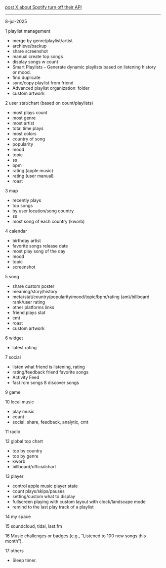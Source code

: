 [post X about Spotify turn off their API](https://x.com/onequy/status/1943206821570974031)

----------------------

8-jul-2025

1 playlist management
- merge by genre/playlist/artist
- archieve/backup
- share screenshot
- manual create top songs
- display songs w count
- Smart Playlists – Generate dynamic playlists based on listening history or mood.
- find duplicate
- sync/copy playlist from friend
- Advanced playlist organization: folder
- custom artwork

2 user stat/chart (based on count/playlists)
- most plays count
- most genre
- most artist
- total time plays
- most colors
- country of song
- popularity
- mood
- topic
- ss
- bpm
- rating (apple music)
- rating (user manual)
- roast

3 map
- recently plays
- top songs
- by user location/song country
- ss
- most song of each country (kworb)

4 calendar
- birthday artist
- favorite songs release date
- most play song of the day
- mood
- topic
- screenshot

5 song
- share custom poster
- meaning/story/history
- meta/stat/country/popularity/mood/topic/bpm/rating (am)/billboard rank/user rating
- other platforms links
- friend plays stat
- cmt
- roast
- custom artwork

6 widget
- latest rating

7 social
- listen what friend is listening, rating
- rating/feedback friend favorite songs
- Activity Feed
- fast rcm songs
8 discover songs

9 game

10 local music
- play music
- count
- social: share, feedback, analytic, cmt

11 radio

12 global top chart
- top by country
- top by genre
- kworb
- billboard/officialchart

13 player
- control apple music player state
- count plays/skips/pauses
- setting/custom what to display
- fullscreen playing with custom layout with clock/landscape mode
- remind to the last play track of a playlist

14 my space

15 soundcloud, tidal, last.fm

16 Music challenges or badges (e.g., “Listened to 100 new songs this month”).

17 others
- Sleep timer.
